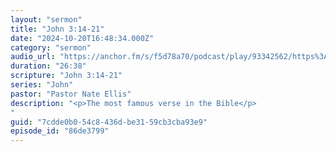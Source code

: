 ```yaml
---
layout: "sermon"
title: "John 3:14-21"
date: "2024-10-20T16:48:34.000Z"
category: "sermon"
audio_url: "https://anchor.fm/s/f5d78a70/podcast/play/93342562/https%3A%2F%2Fd3ctxlq1ktw2nl.cloudfront.net%2Fstaging%2F2024-9-21%2F388471771-44100-2-564dd09d3099e.m4a"
duration: "26:38"
scripture: "John 3:14-21"
series: "John"
pastor: "Pastor Nate Ellis"
description: "<p>The most famous verse in the Bible</p>
"
guid: "7cdde0b0-54c8-436d-be31-59cb3cba93e9"
episode_id: "86de3799"
---
```


